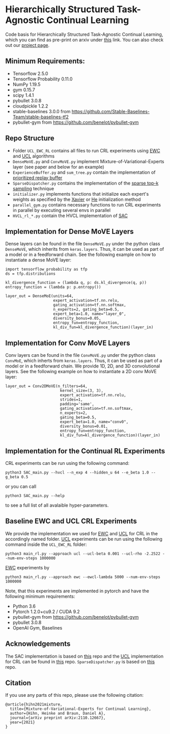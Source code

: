 # Hierarchically Structured Task-Agnostic Continual Learning
Code basis for Hierarchically Structured Task-Agnostic Continual Learning, which you can find as pre-print on arxiv under [this](https://arxiv.org/pdf/2110.12667.pdf) link. You can also check out our [project page](https://sites.google.com/view/hvcl/home).

## Minimum Requirements: 

- Tensorflow 2.5.0
- Tensorflow Probability 0.11.0
- NumPy 1.19.5
- gym 0.15.7
- scipy 1.4.1
- pybullet 3.0.8
- cloudpickle 1.2.2
- stable-baselines 3.0.0 from https://github.com/Stable-Baselines-Team/stable-baselines-tf2
- pybullet-gym from https://github.com/benelot/pybullet-gym

## Repo Structure
- Folder `UCL_EWC_RL` contains all files to run CRL experiments using [EWC](https://www.pnas.org/doi/10.1073/pnas.1611835114) and [UCL](https://papers.nips.cc/paper/2019/file/2c3ddf4bf13852db711dd1901fb517fa-Paper.pdf) algorithms
- `DenseMoVE.py` and `ConvMoVE.py` implement Mixture-of-Variational-Experts layer (see paper and below for an example)
- `ExperienceBuffer.py` and `sum_tree.py` contain the implementation of [prioritized replay buffer](https://arxiv.org/pdf/1511.05952.pdf)
- `SparseDispatcher.py` contains the implementation of the [sparse top-k sampling](https://arxiv.org/pdf/1701.06538.pdf) technique
- `initializer.py` implements functions that initialize each expert's weights as specified by the [Xavier](http://proceedings.mlr.press/v9/glorot10a/glorot10a.pdf) or [He](https://arxiv.org/abs/1502.01852) initialization method
- `parallel_gym.py` contains necessary functions to run CRL experiments in parallel by executing several envs in parallel
- `HVCL_rl_*.py` contain the HVCL implementation of [SAC](https://arxiv.org/pdf/1812.05905.pdf)

## Implementation for Dense MoVE Layers
Dense layers can be found in the file `DenseMoVE.py` under the python class `DenseMoVE`, which inherits from `keras.layers`. Thus, it can be used as part of a model or in a feedforward chain. See the following example on how to instantiate a dense MoVE layer:
```
import tensorflow_probability as tfp
ds = tfp.distributions

kl_divergence_function = (lambda q, p: ds.kl_divergence(q, p))
entropy_function = (lambda p: p.entropy())

layer_out = DenseMoE(units=64, 
                     expert_activation=tf.nn.relu,
                     gating_activation=tf.nn.softmax,
                     n_experts=2, gating_beta=0.5,
                     expert_beta=1.0, name="layer_0",
                     diversity_bonus=0.05,
                     entropy_fun=entropy_function,
                     kl_div_fun=kl_divergence_function)(layer_in)
```

## Implementation for Conv MoVE Layers
Conv layers can be found in the file `ConvMoVE.py` under the python class `ConvMoE`, which inherts from `keras.layers`. Thus, it can be used as part of a model or in a feedforward chain. We provide 1D, 2D, and 3D convolutional layers. See the following example on how to instantiate a 2D conv MoVE layer:
```
layer_out = Conv2DMoVE(n_filters=64,
                        kernel_size=(3, 3),
                        expert_activation=tf.nn.relu,
                        strides=1,
                        padding='same',
                        gating_activation=tf.nn.softmax,
                        n_experts=2,
                        gating_beta=0.5,
                        expert_beta=1.0, name="conv0",
                        diversity_bonus=0.01,
                        entropy_fun=entropy_function,
                        kl_div_fun=kl_divergence_function)(layer_in)
```
## Implementation for the Continual RL Experiments
CRL experiments can be run using the following command:
```
python3 SAC_main.py --hvcl --n_exp 4 --hidden_u 64 --e_beta 1.0 --g_beta 0.5
```
or you can call 
```
python3 SAC_main.py --help
```
to see a full list of all avalaible hyper-parameters.

## Baseline EWC and UCL CRL Experiments
We provide the implementation we used for [EWC](https://www.pnas.org/doi/10.1073/pnas.1611835114) and [UCL](https://papers.nips.cc/paper/2019/file/2c3ddf4bf13852db711dd1901fb517fa-Paper.pdf) for CRL in the accordingly named folder. [UCL](https://papers.nips.cc/paper/2019/file/2c3ddf4bf13852db711dd1901fb517fa-Paper.pdf) experiments can be run using the following command inside the `UCL_EWC_RL` folder:
```
python3 main_rl.py --approach ucl --ucl-beta 0.001 --ucl-rho -2.2522 --num-env-steps 1000000 
```

[EWC](https://www.pnas.org/doi/10.1073/pnas.1611835114) experiments by
```
python3 main_rl.py --approach ewc --ewcl-lambda 5000 --num-env-steps 1000000 
```

Note, that this experiments are implemented in pytorch and have the following minimum requirements:
- Python 3.6
- Pytorch 1.2.0+cu9.2 / CUDA 9.2
- pybullet-gym from https://github.com/benelot/pybullet-gym
- pybullet 3.0.8
- OpenAI Gym, Baselines

## Acknowledgements
The SAC implementation is based on [this](https://github.com/RickyMexx/SAC-tf2) repo and the [UCL](https://papers.nips.cc/paper/2019/file/2c3ddf4bf13852db711dd1901fb517fa-Paper.pdf) implementation for CRL can be found in [this](https://github.com/csm9493/UCL) repo. `SparseDispatcher.py` is based on [this](https://github.com/tensorflow/tensor2tensor) repo.

## Citation
If you use any parts of this repo, please use the following citation:

```
@article{hihn2021mixture,
  title={Mixture-of-Variational-Experts for Continual Learning},
  author={Hihn, Heinke and Braun, Daniel A},
  journal={arXiv preprint arXiv:2110.12667},
  year={2021}
}
```
